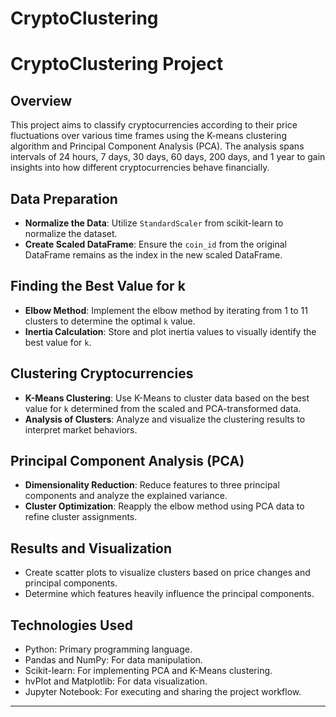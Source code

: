 # CryptoClustering

# CryptoClustering Project

## Overview
This project aims to classify cryptocurrencies according to their price fluctuations over various time frames using the K-means clustering algorithm and Principal Component Analysis (PCA). The analysis spans intervals of 24 hours, 7 days, 30 days, 60 days, 200 days, and 1 year to gain insights into how different cryptocurrencies behave financially.


## Data Preparation
- **Normalize the Data**: Utilize `StandardScaler` from scikit-learn to normalize the dataset.
- **Create Scaled DataFrame**: Ensure the `coin_id` from the original DataFrame remains as the index in the new scaled DataFrame.

## Finding the Best Value for k
- **Elbow Method**: Implement the elbow method by iterating from 1 to 11 clusters to determine the optimal `k` value.
- **Inertia Calculation**: Store and plot inertia values to visually identify the best value for `k`.

## Clustering Cryptocurrencies
- **K-Means Clustering**: Use K-Means to cluster data based on the best value for `k` determined from the scaled and PCA-transformed data.
- **Analysis of Clusters**: Analyze and visualize the clustering results to interpret market behaviors.

## Principal Component Analysis (PCA)
- **Dimensionality Reduction**: Reduce features to three principal components and analyze the explained variance.
- **Cluster Optimization**: Reapply the elbow method using PCA data to refine cluster assignments.

## Results and Visualization
- Create scatter plots to visualize clusters based on price changes and principal components.
- Determine which features heavily influence the principal components.

## Technologies Used
- Python: Primary programming language.
- Pandas and NumPy: For data manipulation.
- Scikit-learn: For implementing PCA and K-Means clustering.
- hvPlot and Matplotlib: For data visualization.
- Jupyter Notebook: For executing and sharing the project workflow.
---

